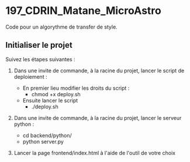 # 197_CDRIN_Matane_MicroAstro

Code pour un algorythme de transfer de style.

## Initialiser le projet

Suivez les étapes suivantes :

1. Dans une invite de commande, à la racine du projet, lancer le script de deploiement :
    - En premier lieu modifier les droits du script :
        - chmod +x deploy.sh
    - Ensuite lancer le script
        - ./deploy.sh

2. Dans une invite de commande, à la racine du projet, lancer le serveur python :
    - cd backend/python/
    - python server.py

3. Lancer la page frontend/index.html à l'aide de l'outil de votre choix